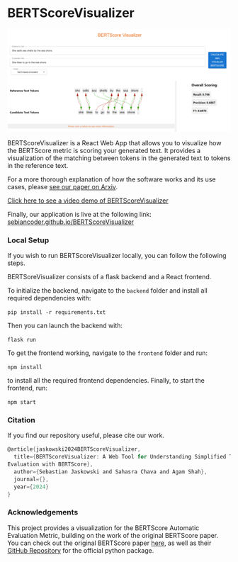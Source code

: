 # BERTScoreVisualizer

![alt text](docs/img1.png)

BERTScoreVisualizer is a React Web App that allows you to visualize how the BERTScore metric is scoring your generated text. It provides a visualization of the matching between tokens in the generated text to tokens in the reference text.

For a more thorough explanation of how the software works and its use cases, please [see our paper on Arxiv]().

[Click here to see a video demo of BERTScoreVisualizer](https://drive.google.com/file/d/1X0SjDpe928YHPZhadwaPLFO55gVIlWeP/view)

Finally, our application is live at the following link: [sebiancoder.github.io/BERTScoreVisualizer](https://sebiancoder.github.io/BERTScoreVisualizer)

### Local Setup

If you wish to run BERTScoreVisualizer locally, you can follow the following steps.

BERTSoreVisualizer consists of a flask backend and a React frontend.

To initialize the backend, navigate to the `backend` folder and install all required dependencies with:

`pip install -r requirements.txt`

Then you can launch the backend with:

`flask run`

To get the frontend working, navigate to the `frontend` folder and run:

`npm install`

to install all the required frontend dependencies. Finally, to start the frontend, run:

`npm start`

### Citation

If you find our repository useful, please cite our work.

```c
@article{jaskowski2024BERTScoreVisualizer,
  title={BERTScoreVisualizer: A Web Tool for Understanding Simplified Text
Evaluation with BERTScore},
  author={Sebastian Jaskowski and Sahasra Chava and Agam Shah},
  journal={},
  year={2024}
}
```

### Acknowledgements

This project provides a visualization for the BERTScore Automatic Evaluation Metric, building on the work of the original BERTScore paper. You can check out the original BERTScore paper [here](https://arxiv.org/abs/1904.09675), as well as their [GitHub Repository](https://github.com/Tiiiger/bert_score?tab=readme-ov-file) for the official python package.
